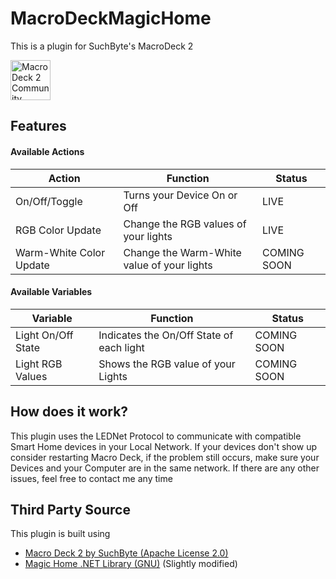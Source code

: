 # MacroDeckMagicHome
This is a plugin for SuchByte's MacroDeck 2

<img alt="Macro Deck 2 Community Plugin" height="64px" align="center" href="https://macrodeck.org" src="https://macrodeck.org/images/macro_deck_2_community_plugin.png"/>

## Features
#### Available Actions
| Action | Function | Status |
| --- | --- | --- |
| On/Off/Toggle | Turns your Device On or Off | LIVE |
| RGB Color Update | Change the RGB values of your lights | LIVE |
| Warm-White Color Update | Change the Warm-White value of your lights | COMING SOON |

#### Available Variables
| Variable | Function | Status |
| --- | --- | --- |
| Light On/Off State | Indicates the On/Off State of each light | COMING SOON |
| Light RGB Values | Shows the RGB value of your Lights | COMING SOON |

## How does it work?

This plugin uses the LEDNet Protocol to communicate with compatible Smart Home devices in your Local Network.
If your devices don't show up consider restarting Macro Deck, if the problem still occurs, make sure your Devices and your Computer are in the same network.
If there are any other issues, feel free to contact me any time

## Third Party Source
This plugin is built using

- [Macro Deck 2 by SuchByte (Apache License 2.0)](https://macrodeck.org)
- [Magic Home .NET Library (GNU)](https://github.com/nathanielxd/magic-home) (Slightly modified)
